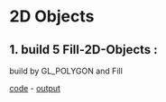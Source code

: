 # 2D Objects

## 1. build 5 Fill-2D-Objects : 
build by GL_POLYGON and Fill

[code](https://github.com/alisharifi2000/OpenGL/blob/master/Codes/3D-cube/3D-cube.cpp) - [output](https://github.com/alisharifi2000/OpenGL/blob/master/Codes/3D-cube/tamrin1-1-1-1.png)
 

